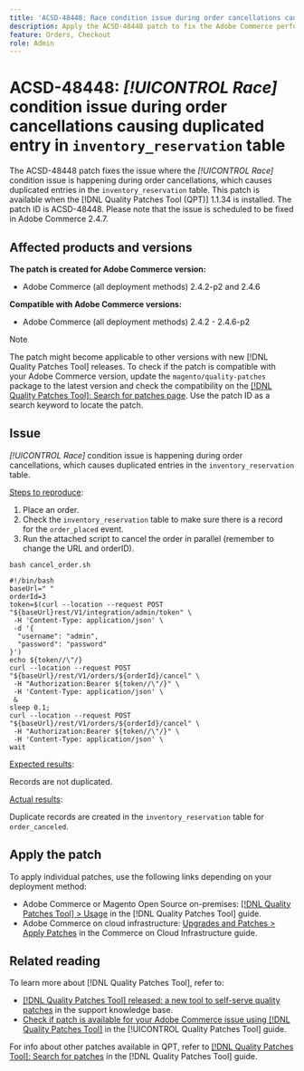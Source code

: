 ```yaml
---
title: 'ACSD-48448: Race condition issue during order cancellations causing duplicated entry in inventory_reservation table'
description: Apply the ACSD-48448 patch to fix the Adobe Commerce performance issue where the Race condition issue is happening during the order cancellations, which causes duplicated entries in the inventory_reservation table.
feature: Orders, Checkout
role: Admin
---
```

# ACSD-48448: *[!UICONTROL Race]* condition issue during order cancellations causing duplicated entry in `inventory_reservation` table

The ACSD-48448 patch fixes the issue where the *[!UICONTROL Race]* condition issue is happening during order cancellations, which causes duplicated entries in the `inventory_reservation` table. This patch is available when the [!DNL Quality Patches Tool (QPT)] 1.1.34 is installed. The patch ID is ACSD-48448. Please note that the issue is scheduled to be fixed in Adobe Commerce 2.4.7.

## Affected products and versions

**The patch is created for Adobe Commerce version:**

* Adobe Commerce (all deployment methods) 2.4.2-p2 and 2.4.6

**Compatible with Adobe Commerce versions:**

* Adobe Commerce (all deployment methods) 2.4.2 - 2.4.6-p2

>[!NOTE]
>
>The patch might become applicable to other versions with new [!DNL Quality Patches Tool] releases. To check if the patch is compatible with your Adobe Commerce version, update the `magento/quality-patches` package to the latest version and check the compatibility on the [[!DNL Quality Patches Tool]: Search for patches page](https://experienceleague.adobe.com/tools/commerce-quality-patches/index.html). Use the patch ID as a search keyword to locate the patch.

## Issue

*[!UICONTROL Race]* condition issue is happening during order cancellations, which causes duplicated entries in the `inventory_reservation` table.

<u>Steps to reproduce</u>:

1. Place an order.
1. Check the `inventory_reservation` table to make sure there is a record for the `order_placed` event.
1. Run the attached script to cancel the order in parallel (remember to change the URL and orderID).

`bash cancel_order.sh`

```
#!/bin/bash
baseUrl=" "
orderId=3
token=$(curl --location --request POST "${baseUrl}rest/V1/integration/admin/token" \
 -H 'Content-Type: application/json' \
 -d '{
  "username": "admin",
  "password": "password"
}')
echo ${token//\"/}
curl --location --request POST "${baseUrl}/rest/V1/orders/${orderId}/cancel" \
 -H "Authorization:Bearer ${token//\"/}" \
 -H 'Content-Type: application/json' \
 &
sleep 0.1;
curl --location --request POST "${baseUrl}/rest/V1/orders/${orderId}/cancel" \
 -H "Authorization:Bearer ${token//\"/}" \
 -H 'Content-Type: application/json' \
wait
```

<u>Expected results</u>:

Records are not duplicated.

<u>Actual results</u>:

Duplicate records are created in the `inventory_reservation` table for `order_canceled`.

## Apply the patch

To apply individual patches, use the following links depending on your deployment method:

* Adobe Commerce or Magento Open Source on-premises: [[!DNL Quality Patches Tool] > Usage](https://experienceleague.adobe.com/docs/commerce-operations/tools/quality-patches-tool/usage.html) in the [!DNL Quality Patches Tool] guide.
* Adobe Commerce on cloud infrastructure: [Upgrades and Patches > Apply Patches](https://experienceleague.adobe.com/docs/commerce-cloud-service/user-guide/develop/upgrade/apply-patches.html) in the Commerce on Cloud Infrastructure guide.

## Related reading

To learn more about [!DNL Quality Patches Tool], refer to:

* [[!DNL Quality Patches Tool] released: a new tool to self-serve quality patches](https://experienceleague.adobe.com/en/docs/commerce-knowledge-base/kb/announcements/commerce-announcements/magento-quality-patches-released-new-tool-to-self-serve-quality-patches) in the support knowledge base.
* [Check if patch is available for your Adobe Commerce issue using [!DNL Quality Patches Tool]](/help/tools/quality-patches-tool/patches-available-in-qpt/check-patch-for-magento-issue-with-magento-quality-patches.md) in the [!UICONTROL Quality Patches Tool] guide.


For info about other patches available in QPT, refer to [[!DNL Quality Patches Tool]: Search for patches](https://experienceleague.adobe.com/tools/commerce-quality-patches/index.html) in the [!DNL Quality Patches Tool] guide.
